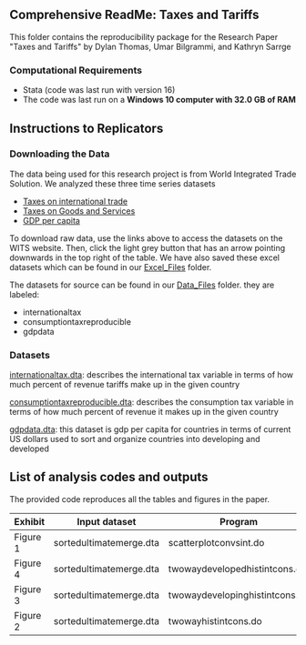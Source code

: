 ## Comprehensive ReadMe: Taxes and Tariffs

This folder contains the reproducibility package for the Research Paper "Taxes and Tariffs" by Dylan Thomas, Umar Bilgrammi, and Kathryn Sarrge

### Computational Requirements
- Stata (code was last run with version 16)
- The code was last run on a **Windows 10 computer with 32.0 GB of RAM**

## Instructions to Replicators

### Downloading the Data

The data being used for this research project is from World Integrated Trade Solution. We analyzed these three time series datasets
- [Taxes on international trade](https://wits.worldbank.org/CountryProfile/en/Country/BY-COUNTRY/StartYear/1988/EndYear/2022/Indicator/GC-TAX-INTT-RV-ZS)
- [Taxes on Goods and Services](https://wits.worldbank.org/CountryProfile/en/Country/BY-COUNTRY/StartYear/1988/EndYear/2022/Indicator/GC-TAX-GSRV-VA-ZS)
- [GDP per capita](https://wits.worldbank.org/CountryProfile/en/Country/BY-COUNTRY/StartYear/1988/EndYear/2022/Indicator/NY-GDP-PCAP-PP-CD)

To download raw data, use the links above to access the datasets on the WITS website. Then, click the light grey button that has an arrow pointing downwards in the top right of the table. We have also saved these excel datasets which can be found in our [Excel_Files](Reproducibility_Package/Excel_Files) folder.

The datasets for source can be found in our [Data_Files](Reproducibility_Package/Data_Files) folder. they are labeled:
- internationaltax
- consumptiontaxreproducible
- gdpdata

### Datasets

[internationaltax.dta](Reproducibility_Package/Data_Files/internationaltax.dta): describes the international tax variable in terms of how much percent of revenue tariffs make up in the given country

[consumptiontaxreproducible.dta](Reproducibility_Package/Data_Files/consumptiontaxreproducible.dta): describes the consumption tax variable in terms of how much percent of revenue it makes up in the given country

[gdpdata.dta](Reproducibility_Package/Data_Files/gdpdata.dta): this dataset is gdp per capita for countries in terms of current US dollars used to sort and organize countries into developing and developed

## List of analysis codes and outputs
The provided code reproduces all the tables and figures in the paper.

| Exhibit | Input dataset | Program | Outputs |
|---------|---------------|---------|---------|
| Figure 1 | sortedultimatemerge.dta | scatterplotconvsint.do | Scatterplotintvscons.png |
| Figure 4 | sortedultimatemerge.dta | twowaydevelopedhistintcons.do | twowayhistdevelopedintcons.png |
| Figure 3 | sortedultimatemerge.dta | twowaydevelopinghistintcons.do | twowayhistdevelopingintcons.png |
| Figure 2 | sortedultimatemerge.dta | twowayhistintcons.do | twowayhistintcons.png |
